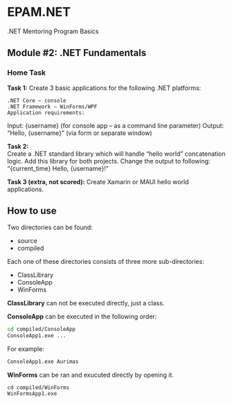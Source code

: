 # EPAM.NET
 .NET Mentoring Program Basics

 ## Module #2: .NET Fundamentals

### Home Task
**Task 1:**
Create 3 basic applications for the following .NET platforms:

    .NET Core – console
    .NET Framework – WinForms/WPF
    Application requirements:

Input: {username} (for console app – as a command line parameter)
Output: “Hello, {username}” (via form or separate window) 

**Task 2:**  
Create a .NET standard library which will handle “hello world” concatenation logic. Add this library for both projects. Change the output to following: “{current_time} Hello, {username}!”

**Task 3 (extra, not scored):**
Create Xamarin or MAUI hello world applications. 

## How to use
Two directories can be found:
- source
- compiled

Each one of these directories consists of three more sub-directories: 
- ClassLibrary
- ConsoleApp
- WinForms

**ClassLibrary** can not be executed directly, just a class.

**ConsoleApp** can be executed in the following order:
```sh
cd compiled/ConsoleApp
ConsoleApp1.exe ...
```
For example:
```sh
ConsoleApp1.exe Aurimas
```

**WinForms** can be ran and exucuted directly by opening it.
```
cd compiled/WinForms
WinFormsApp1.exe
```
